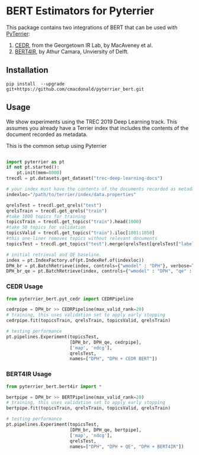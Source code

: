 # BERT Estimators for Pyterrier

This package contains two integrations of BERT that can be used with [PyTerrier](https://github.com/terrier-org/pyterrier):
1. [CEDR](https://github.com/Georgetown-IR-Lab/cedr), from the Georgetown IR Lab, by MacAveney et al.
2. [BERT4IR](https://github.com/ArthurCamara/Bert4IR), by Athur Camara, Unviersity of Delft.

## Installation

```
pip install  --upgrade git+https://github.com/cmacdonald/pyterrier_bert.git
```

## Usage

We show experiments using the TREC 2019 Deep Learning track. This assumes you already have a Terrier index that includes the contents of the document recorded as metadata.

This is the common setup using Pyterrier

```python

import pyterrier as pt
if not pt.started():
    pt.init(mem=8000)
trecdl = pt.datasets.get_dataset("trec-deep-learning-docs")

# your index must have the contents of the documents recorded as metadata
indexloc="/path/to/terrier/index/data.properties"

qrelsTest = trecdl.get_qrels("test")
qrelsTrain = trecdl.get_qrels("train")
#take 1000 topics for training
topicsTrain = trecdl.get_topics("train").head(1000)
#take 50 topics for validation
topicsValid = trecdl.get_topics("train").iloc[1001:1050]
#this one-liner removes topics without relevant documents
topicsTest = trecdl.get_topics("test").merge(qrelsTest[qrelsTest["label"] > 0][["qid"]])

# initial retrieval and QE baseline.
index = pt.IndexFactory.of(pt.IndexRef.of(indexloc))
DPH_br = pt.BatchRetrieve(index, controls={"wmodel" : "DPH"}, verbose=True, metadata=["docno", "body"])
DPH_br_qe = pt.BatchRetrieve(index, controls={"wmodel" : "DPH", "qe" : "on"}, verbose=True)

```

### CEDR Usage

```python
from pyterrier_bert.pyt_cedr import CEDRPipeline

cedrpipe = DPH_br >> CEDRPipeline(max_valid_rank=20)
# training, this uses validation set to apply early stopping
cedrpipe.fit(topicsTrain, qrelsTrain, topicsValid, qrelsTrain)

# testing performance
pt.pipelines.Experiment(topicsTest, 
                        [DPH_br, DPH_qe, cedrpipe],
                        ['map', 'ndcg'], 
                        qrelsTest, 
                        names=["DPH", "DPH + CEDR BERT"])
```


### BERT4IR Usage

```python
from pyterrier_bert.bert4ir import *

bertpipe = DPH_br >> BERTPipeline(max_valid_rank=20)
# training, this uses validation set to apply early stopping
bertpipe.fit(topicsTrain, qrelsTrain, topicsValid, qrelsTrain)

# testing performance
pt.pipelines.Experiment(topicsTest, 
                        [DPH_br, DPH_qe, bertpipe],
                        ['map', 'ndcg'], 
                        qrelsTest, 
                        names=["DPH", "DPH + QE", "DPH + BERT4IR"])
```
